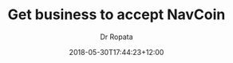 ---
layout: guides
title: 'Get business to accept NavCoin'
author: Dr Ropata
date: '2018-05-30T17:44:23+12:00'
weight: 6
guide_parent: 'promote'
github_file: 'content/guides/promote/article6.md'
summary: 'Merchants are critical to the long term success of NavCoin - so helping businesses set up with crypto payments, and getting them to accept NAV helps build out our ecosystem.'
---